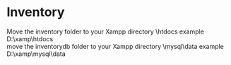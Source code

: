 # Inventory <br />
Move the inventory folder to your Xampp directory \htdocs example D:\xamp\htdocs<br />
move the inventorydb folder to your Xampp directory \mysql\data example D:\xamp\mysql\data
